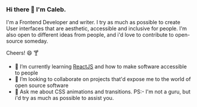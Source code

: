 ### Hi there 👋 I'm Caleb.

I'm a Frontend Developer and writer. I try as much as possible to create User interfaces that are aesthetic, accessible and inclusive for people. I'm also open to different ideas from people, and i'd love to contribute to open-source someday.

Cheers! :smile: :cocktail:

- 🌱 I’m currently learning [ReactJS](httsp://reactjs.com) and how to make software accessible to people
- 👯 I’m looking to collaborate on projects that'd expose me to the world of open source software
- 💬 Ask me about CSS animations and transitions.
PS:- I'm not a guru, but i'd try as much as possible to assist you.
